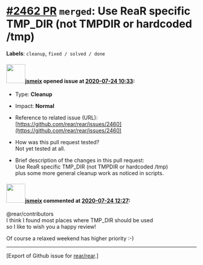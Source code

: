 [\#2462 PR](https://github.com/rear/rear/pull/2462) `merged`: Use ReaR specific TMP\_DIR (not TMPDIR or hardcoded /tmp)
=======================================================================================================================

**Labels**: `cleanup`, `fixed / solved / done`

#### <img src="https://avatars.githubusercontent.com/u/1788608?u=925fc54e2ce01551392622446ece427f51e2f0ce&v=4" width="50">[jsmeix](https://github.com/jsmeix) opened issue at [2020-07-24 10:33](https://github.com/rear/rear/pull/2462):

-   Type: **Cleanup**

-   Impact: **Normal**

-   Reference to related issue (URL):  
    [https://github.com/rear/rear/issues/2460](https://github.com/rear/rear/issues/2460)

-   How was this pull request tested?  
    Not yet tested at all.

-   Brief description of the changes in this pull request:  
    Use ReaR specific TMP\_DIR (not TMPDIR or hardcoded /tmp)  
    plus some more general cleanup work as noticed in scripts.

#### <img src="https://avatars.githubusercontent.com/u/1788608?u=925fc54e2ce01551392622446ece427f51e2f0ce&v=4" width="50">[jsmeix](https://github.com/jsmeix) commented at [2020-07-24 12:27](https://github.com/rear/rear/pull/2462#issuecomment-663514049):

@rear/contributors  
I think I found most places where TMP\_DIR should be used  
so I like to wish you a happy review!

Of course a relaxed weekend has higher priority :-)

------------------------------------------------------------------------

\[Export of Github issue for
[rear/rear](https://github.com/rear/rear).\]
